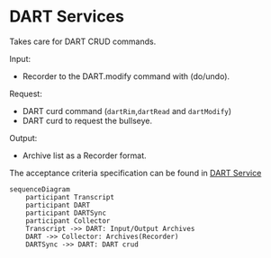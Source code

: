 # DART Services

Takes care for DART CRUD commands.

Input:
  - Recorder to the DART.modify command with (do/undo).

Request:
  - DART curd command (`dartRim`,`dartRead` and `dartModify`)
  - DART curd to request the bullseye.

Output:
  - Archive list as a Recorder format.

The acceptance criteria specification can be found in [DART Service](
bdd/tagion/testbench/services/DART_Service.md)

```mermaid
sequenceDiagram
    participant Transcript
    participant DART 
    participant DARTSync 
    participant Collector
    Transcript ->> DART: Input/Output Archives
    DART ->> Collector: Archives(Recorder)
    DARTSync ->> DART: DART crud 
```





